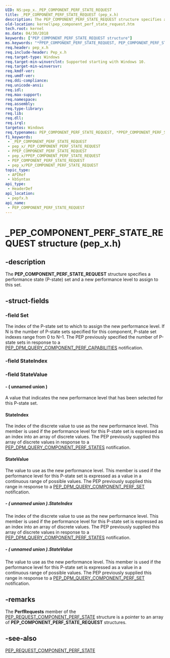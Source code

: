 ```yaml
---
UID: NS:pep_x._PEP_COMPONENT_PERF_STATE_REQUEST
title: _PEP_COMPONENT_PERF_STATE_REQUEST (pep_x.h)
description: The PEP_COMPONENT_PERF_STATE_REQUEST structure specifies a performance state (P-state) set and a new performance level to assign to this set.
old-location: kernel\pep_component_perf_state_request.htm
tech.root: kernel
ms.date: 04/30/2018
keywords: ["PEP_COMPONENT_PERF_STATE_REQUEST structure"]
ms.keywords: "*PPEP_COMPONENT_PERF_STATE_REQUEST, PEP_COMPONENT_PERF_STATE_REQUEST, PEP_COMPONENT_PERF_STATE_REQUEST structure [Kernel-Mode Driver Architecture], PPEP_COMPONENT_PERF_STATE_REQUEST, PPEP_COMPONENT_PERF_STATE_REQUEST structure pointer [Kernel-Mode Driver Architecture], _PEP_COMPONENT_PERF_STATE_REQUEST, kernel.pep_component_perf_state_request, pepfx/PEP_COMPONENT_PERF_STATE_REQUEST, pepfx/PPEP_COMPONENT_PERF_STATE_REQUEST"
req.header: pep_x.h
req.include-header: Pep_x.h
req.target-type: Windows
req.target-min-winverclnt: Supported starting with Windows 10.
req.target-min-winversvr: 
req.kmdf-ver: 
req.umdf-ver: 
req.ddi-compliance: 
req.unicode-ansi: 
req.idl: 
req.max-support: 
req.namespace: 
req.assembly: 
req.type-library: 
req.lib: 
req.dll: 
req.irql: 
targetos: Windows
req.typenames: PEP_COMPONENT_PERF_STATE_REQUEST, *PPEP_COMPONENT_PERF_STATE_REQUEST
f1_keywords:
 - _PEP_COMPONENT_PERF_STATE_REQUEST
 - pep_x/_PEP_COMPONENT_PERF_STATE_REQUEST
 - PPEP_COMPONENT_PERF_STATE_REQUEST
 - pep_x/PPEP_COMPONENT_PERF_STATE_REQUEST
 - PEP_COMPONENT_PERF_STATE_REQUEST
 - pep_x/PEP_COMPONENT_PERF_STATE_REQUEST
topic_type:
 - APIRef
 - kbSyntax
api_type:
 - HeaderDef
api_location:
 - pepfx.h
api_name:
 - PEP_COMPONENT_PERF_STATE_REQUEST
---
```


# _PEP_COMPONENT_PERF_STATE_REQUEST structure (pep_x.h)


## -description

The <b>PEP_COMPONENT_PERF_STATE_REQUEST</b> structure specifies a performance state (P-state) set and a new performance level to assign to this set.

## -struct-fields

### -field Set

The index of the P-state set to which to assign the new performance level. If N is the number of P-state sets specified for this component, P-state set indexes range from 0 to N–1. The PEP previously specified the number of P-state sets in response to a <a href="/windows-hardware/drivers/ddi/pepfx/ns-pepfx-_pep_query_component_perf_capabilities">PEP_DPM_QUERY_COMPONENT_PERF_CAPABILITIES</a> notification.

### -field StateIndex

### -field StateValue

 




#### - ( unnamed union )

A value that indicates the new performance level that has been selected for this P-state set.



#### StateIndex

The index of the discrete value to use as the new performance level. This member is used if the performance level for this P-state set is expressed as an index into an array of discrete values. The PEP previously supplied this array of discrete values in response to a <a href="/windows-hardware/drivers/ddi/pepfx/ns-pepfx-_pep_query_component_perf_states">PEP_DPM_QUERY_COMPONENT_PERF_STATES</a> notification.



#### StateValue

The value to use as the new performance level. This member is used if the performance level for this P-state set is expressed as a value in a continuous range of possible values. The PEP previously supplied this range in response to a <a href="/windows-hardware/drivers/ddi/pepfx/ns-pepfx-_pep_query_component_perf_set">PEP_DPM_QUERY_COMPONENT_PERF_SET</a> notification.


##### - ( unnamed union ).StateIndex

The index of the discrete value to use as the new performance level. This member is used if the performance level for this P-state set is expressed as an index into an array of discrete values. The PEP previously supplied this array of discrete values in response to a <a href="/windows-hardware/drivers/ddi/pepfx/ns-pepfx-_pep_query_component_perf_states">PEP_DPM_QUERY_COMPONENT_PERF_STATES</a> notification.


##### - ( unnamed union ).StateValue

The value to use as the new performance level. This member is used if the performance level for this P-state set is expressed as a value in a continuous range of possible values. The PEP previously supplied this range in response to a <a href="/windows-hardware/drivers/ddi/pepfx/ns-pepfx-_pep_query_component_perf_set">PEP_DPM_QUERY_COMPONENT_PERF_SET</a> notification.

## -remarks

The <b>PerfRequests</b> member of the <a href="/windows-hardware/drivers/ddi/pepfx/ns-pepfx-_pep_request_component_perf_state">PEP_REQUEST_COMPONENT_PERF_STATE</a> structure is a pointer to an array of <b>PEP_COMPONENT_PERF_STATE_REQUEST</b> structures.

## -see-also

<a href="/windows-hardware/drivers/ddi/pepfx/ns-pepfx-_pep_request_component_perf_state">PEP_REQUEST_COMPONENT_PERF_STATE</a>
